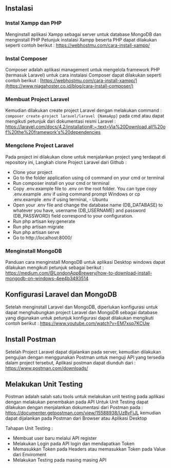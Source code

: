 

## Instalasi

### Instal Xampp dan PHP
Menginstall aplikasi Xampp sebagai server untuk database MongoDB dan menginstall PHP 
Petunjuk instalasi Xampp beserta PHP dapat dilakukan seperti contoh berikut :
https://webhostmu.com/cara-install-xampp/


### Instal Composer
Composer adalah aplikasi management untuk mengelola framework PHP (termasuk Laravel) 
untuk cara instalasi Composer dapat dilakukan seperti contoh berikut :
[https://webhostmu.com/cara-install-xampp/](https://www.niagahoster.co.id/blog/cara-install-composer/)


### Membuat Project Laravel
Kemudian dilakukan create project Laravel dengan melakukan command : 
``composer create-project laravel/laravel {NamaApp}`` 
pada cmd atau dapat mengikuti petunjuk dari dokumentasi resmi Laravel : https://laravel.com/docs/4.2/installation#:~:text=Via%20Download,all%20of%20the%20framework's%20dependencies

### Mengclone Project Laravel
Pada project ini dilakukan clone untuk menjalankan project yang terdapat di repository ini,
Langkah clone Project Laravel dari Github :
- Clone your project
- Go to the folder application using cd command on your cmd or terminal
- Run composer install on your cmd or terminal
- Copy .env.example file to .env on the root folder. You can type copy .env.example .env if using command prompt Windows or cp .env.example .env if using terminal, - Ubuntu
- Open your .env file and change the database name (DB_DATABASE) to whatever you have, username (DB_USERNAME) and password (DB_PASSWORD) field correspond to your configuration.
- Run php artisan key:generate
- Run php artisan migrate
- Run php artisan serve
- Go to http://localhost:8000/

### Menginstall MongoDB
Panduan cara menginstall MongoDB untuk aplikasi Desktop windows dapat dilakukan mengikuti petunjuk sebagai berikut : 
https://medium.com/@LondonAppBrewery/how-to-download-install-mongodb-on-windows-4ee4b3493514

## Konfigurasi Laravel dan MongoDB
Setelah menginstall Laravel dan MongoDB, diperlukan konfigurasi untuk dapat menghubungkan project Laravel dan MongoDB sebagai database yang digunakan
untuk petunjuk konfigurasi dapat dilakukan mengikuti contoh berikut : 
https://www.youtube.com/watch?v=EM7xsp7KCUw


## Install Postman
Setelah Project Laravel dapat dijalankan pada server, kemudian dilakukan pengujian dengan menggunakan Postman untuk menguji API yang tersedia dalam project tersebut,
Aplikasi postman dapat diunduh dari : https://www.postman.com/downloads/

## Melakukan Unit Testing
Postman adalah salah satu tools untuk melakukan unit testing pada aplikasi dengan melakukan penembakan pada API
Untuk Unit Testing dapat dilakukan dengan menjalankan dokumentasi dari Postman pada : 
https://documenter.getpostman.com/view/15588938/UzBvFiJL 
kemudian dapat dijalankan pada Postman dari Browser atau Aplikasi Desktop


Tahapan Unit Testing :
- Membuat user baru melalui API register 
- Melakukan Login pada API login dan mendapatkan Token
- Memasukkan Token pada Headers atau memasukkan Token pada Value dari Enviroment
- Melakukan Testing pada masing masing API

